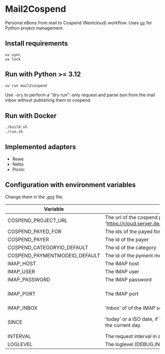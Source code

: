 # Mail2Cospend

Personal eBons from mail to Cospend (Nextcloud) workflow.
Uses [uv](https://github.com/astral-sh/uv) for Python project management.

## Install requirements

```shell
uv sync
uv lock
```

## Run with Python >= 3.12

```bash
uv run mail2cospend
```

Use `-dry` to perform a "dry run": only request and parse bon from the mail inbox without publishing them to cospend.

## Run with Docker

```bash
./build.sh
./run.sh
```

## Implemented adapters

- Rewe
- Netto
- Picnic

## Configuration with environment variables

Change them in the [.env](.env) file.

| Variable                      | Description                                                                                                       | Type               |
|-------------------------------|-------------------------------------------------------------------------------------------------------------------|--------------------|
| COSPEND_PROJECT_URL           | The url of the cospend project, e.g., 'https://cloud.server.de/index.php/apps/cospend/api/projects/<myprojectid>' | string             |
| COSPEND_PAYED_FOR             | The ids of the payed for users, seperated by a ","                                                                | string             |
| COSPEND_PAYER                 | The id of the payer                                                                                               | string             |
| COSPEND_CATEGORYID_DEFAULT    | The id of the category                                                                                            | int                |
| COSPEND_PAYMENTMODEID_DEFAULT | The id of the pyment mode                                                                                         | int                |
| IMAP_HOST                     | The IMAP host                                                                                                     | string             |
| IMAP_USER                     | The IMAP user                                                                                                     | string             |
| IMAP_PASSWORD                 | The IMAP password                                                                                                 | string             |
| IMAP_PORT                     | The IMAP port                                                                                                     | int (default: 993) |
| IMAP_INBOX                    | 'Inbox' of of the IMAP server                                                                                     | string             |
| SINCE                         | 'today' or a ISO date, if 'today', then the script will use always the current day                                | str or ISO date    |
| INTERVAL                      | The request interval in seconds                                                                                   | int                |
| LOGLEVEL                      | The loglevel (DEBUG,INFO,WARING,ERROR)                                                                            | string             |
